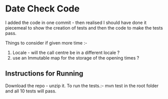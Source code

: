 # Date Check Code

I added the code in one commit - then realised I should have done it piecemeal to show the creation of tests and then the code to make the tests pass. 

Things to consider if given more time :-
1. Locale - will the call centre be in a different locale ? 
1. use an Immutable map for the storage of the opening times ? 


## Instructions for Running
Download the repo - unzip it. 
To run the tests.:-
mvn test 
in the root folder and all 10 tests will pass. 
